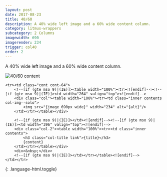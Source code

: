 ```yaml
---
layout: post
date: 2017-08-23
title: 40/60
description: A 40% wide left image and a 60% wide content column.
category: litmus-wrappers
subcategory: 2 Columns
imagewidth: 690
imagerender: 234
trigger: col40
order: 2
---
```


A 40% wide left image and a 60% wide content column.

![40/60 content]({{site.image_path}}/{{page.category}}/4060.jpg)

~~~
<tr><td class="cont cont-64">
    <!--[if (gte mso 9)|(IE)]><table width="100%"><tr><![endif]--><!--[if (gte mso 9)|(IE)]><td width="264" valign="top"><![endif]-->
    <div class="col"><table width="100%"><tr><td class="inner contents col-img--solo">
        <img src="{image 690px wide}" width="234" alt="{alt}"/>
    </td></tr></table></div>
    
    <!--[if (gte mso 9)|(IE)]></td><![endif]--><!--[if (gte mso 9)|(IE)]><td width="396" valign="top"><![endif]-->
    <div class="col-2"><table width="100%"><tr><td class="inner contents">
        <h3 class="col-title link">{title}</h3>
        {content}
    </td></tr></table></div>
    <div>&nbsp;</div>
    <!--[if (gte mso 9)|(IE)]></td></tr></table><![endif]-->
</td></tr>

~~~
{: .language-html.toggle}

